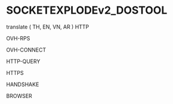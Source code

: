 # SOCKETEXPLODEv2_DOSTOOL
translate ( TH, EN, VN, AR )
HTTP

 OVH-RPS
 
 OVH-CONNECT
 
 HTTP-QUERY

HTTPS

 HANDSHAKE

 BROWSER
